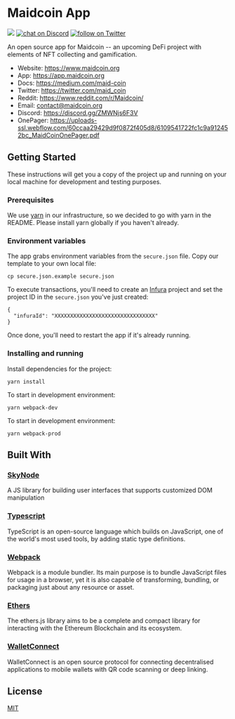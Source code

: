 # Maidcoin App
<a href="https://github.com/maidcoingit/maidcoin-app">
    <img src="https://badgen.net/badge/status/dev/red"></a>
<a href="https://discord.gg/ZMWNjs6F3V">
    <img src="https://img.shields.io/discord/862948397354582026?logo=discord"
        alt="chat on Discord"></a>
<a href="https://twitter.com/intent/follow?screen_name=maid_coin">
    <img src="https://img.shields.io/twitter/follow/maid_coin?style=social&logo=twitter"
        alt="follow on Twitter"></a>

An open source app for Maidcoin -- an upcoming DeFi project with elements of NFT collecting and gamification.
* Website: https://www.maidcoin.org
* App: https://app.maidcoin.org
* Docs: https://medium.com/maid-coin
* Twitter: https://twitter.com/maid_coin
* Reddit: https://www.reddit.com/r/Maidcoin/
* Email: contact@maidcoin.org
* Discord: https://discord.gg/ZMWNjs6F3V
* OnePager: https://uploads-ssl.webflow.com/60ccaa29429d9f0872f405d8/6109541722fc1c9a912452bc_MaidCoinOnePager.pdf

## Getting Started

These instructions will get you a copy of the project up and running on your local machine for development and testing purposes.

### Prerequisites

We use [yarn](https://yarnpkg.com) in our infrastructure, so we decided to go with yarn in the README.
Please install yarn globally if you haven't already.

### Environment variables
The app grabs environment variables from the `secure.json` file. Copy our template to your own local file:
```
cp secure.json.example secure.json
```

To execute transactions, you'll need to create an [Infura](https://infura.io) project and set the project ID in the `secure.json` you've just created:
```
{
  "infuraId": "XXXXXXXXXXXXXXXXXXXXXXXXXXXXXXXX"
}
```
Once done, you'll need to restart the app if it's already running.

### Installing and running

Install dependencies for the project:
```
yarn install
```

To start in development environment:
```
yarn webpack-dev
```

To start in development environment:
```
yarn webpack-prod
```

## Built With

### [SkyNode](https://github.com/Hanul/skynode)
A JS library for building user interfaces that supports customized DOM manipulation
  
### [Typescript](https://www.typescriptlang.org/)
TypeScript is an open-source language which builds on JavaScript, one of the world's most used tools, by adding static type definitions.

### [Webpack](https://webpack.js.org/)
Webpack is a module bundler. Its main purpose is to bundle JavaScript files for usage in a browser, yet it is also capable of transforming, bundling, or packaging just about any resource or asset.

### [Ethers](https://ethers.org/)
The ethers.js library aims to be a complete and compact library for interacting with the Ethereum Blockchain and its ecosystem.

### [WalletConnect](https://walletconnect.org/)
WalletConnect is an open source protocol for connecting decentralised applications to mobile wallets with QR code scanning or deep linking.

## License
[MIT](LICENSE)
